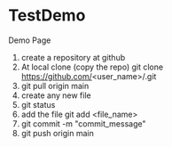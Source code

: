 # TestDemo
Demo Page
1. create a repository at github
2. At local clone (copy the repo) git clone https://github.com/<user_name>/<gitreponame>.git
3. git pull origin main
4. create any new file
5. git status
6. add the file git add <file_name>
7. git commit -m "commit_message" 
8. git push origin main
